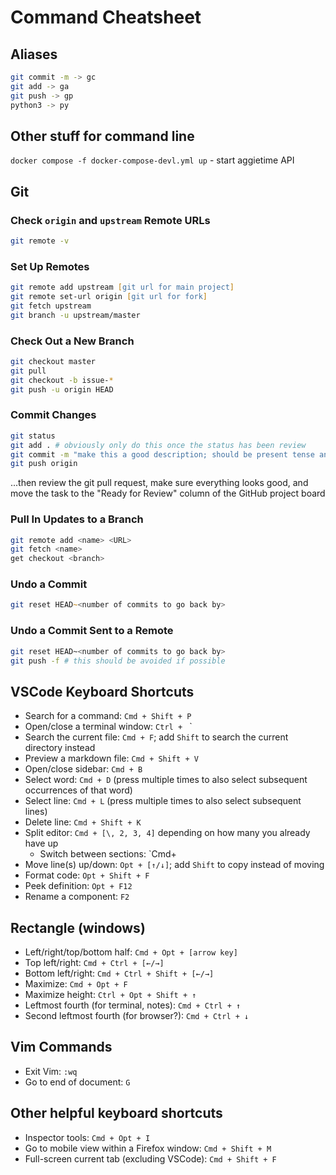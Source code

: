# Command Cheatsheet

## Aliases
```zsh
git commit -m -> gc
git add -> ga
git push -> gp
python3 -> py
```
## Other stuff for command line

`docker compose -f docker-compose-devl.yml up` - start aggietime API

## Git

### Check `origin` and `upstream` Remote URLs

```zsh
git remote -v
```

### Set Up Remotes

```zsh
git remote add upstream [git url for main project]
git remote set-url origin [git url for fork]
git fetch upstream
git branch -u upstream/master
```

### Check Out a New Branch

```zsh
git checkout master
git pull
git checkout -b issue-*
git push -u origin HEAD
```

### Commit Changes

```zsh
git status
git add . # obviously only do this once the status has been review
git commit -m "make this a good description; should be present tense and treated as instructions for what you did"
git push origin
```
...then review the git pull request, make sure everything looks good, and move the task to the "Ready for Review" column of the GitHub project board

### Pull In Updates to a Branch

```zsh
git remote add <name> <URL>
git fetch <name>
get checkout <branch>
```

### Undo a Commit

```zsh
git reset HEAD~<number of commits to go back by>
```

### Undo a Commit Sent to a Remote

```bash
git reset HEAD~<number of commits to go back by>
git push -f # this should be avoided if possible
```

## VSCode Keyboard Shortcuts

* Search for a command: `Cmd + Shift + P`
* Open/close a terminal window: `Ctrl + ` `
* Search the current file: `Cmd + F`; add  `Shift` to search the current directory instead
* Preview a markdown file: `Cmd + Shift + V`
* Open/close sidebar: `Cmd + B`
* Select word: `Cmd + D` (press multiple times to also select subsequent occurrences of that word)
* Select line: `Cmd + L` (press multiple times to also select subsequent lines)
* Delete line: `Cmd + Shift + K`
* Split editor: `Cmd + [\, 2, 3, 4]` depending on how many you already have up
    * Switch between sections: `Cmd+
* Move line(s) up/down: `Opt + [↑/↓]`; add `Shift` to copy instead of moving
* Format code: `Opt + Shift + F`
* Peek definition: `Opt + F12`
* Rename a component: `F2`



## Rectangle (windows)

* Left/right/top/bottom half: `Cmd + Opt + [arrow key]`
* Top left/right: `Cmd + Ctrl + [←/→]`
* Bottom left/right: `Cmd + Ctrl + Shift + [←/→]`
* Maximize: `Cmd + Opt + F`
* Maximize height: `Ctrl + Opt + Shift + ↑` 
* Leftmost fourth (for terminal, notes): `Cmd + Ctrl + ↑`
* Second leftmost fourth (for browser?): `Cmd + Ctrl + ↓`

## Vim Commands

* Exit Vim: `:wq`
* Go to end of document: `G`

## Other helpful keyboard shortcuts

* Inspector tools: `Cmd + Opt + I`
* Go to mobile view within a Firefox window: `Cmd + Shift + M`
* Full-screen current tab (excluding VSCode): `Cmd + Shift + F`